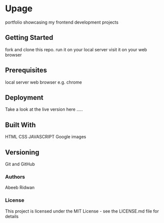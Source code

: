# Upage
portfolio showcasing my frontend development projects

## Getting Started
fork and clone this repo.
run it on your local server
visit it on your web browser

## Prerequisites
local server
web browser e.g. chrome

## Deployment
Take a look at the live version here .....

## Built With
HTML
CSS
JAVASCRIPT
Google images

## Versioning
Git and GitHub

### Authors
Abeeb Ridwan

### License
This project is licensed under the MIT License - see the LICENSE.md file for details
